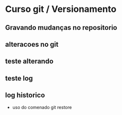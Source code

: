 # Curso git / Versionamento

## Gravando mudanças no repositorio

## alteracoes no git

## teste alterando

## teste log

## log historico

* uso do comenado git restore